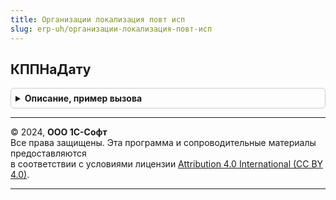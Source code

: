 ```yaml
---
title: Организации локализация повт исп
slug: erp-uh/организации-локализация-повт-исп
---
```



## КППНаДату
<details style="margin: 1em 0; padding: 0.5em; border: 1px solid #ccc; border-radius: 6px;">

<summary style="font-weight: bold; cursor: pointer;">Описание, пример вызова</summary>

```bsl

// См. ОрганизацииЛокализация.КППНаДату
Функция КППНаДату(Организация, ДатаСведений) Экспорт
```

Пример вызова
```bsl
Результат = ОрганизацииЛокализацияПовтИсп.КППНаДату(Организация, ДатаСведений) 
```
</details>

---

© 2024, **ООО 1С-Софт**  
Все права защищены. Эта программа и сопроводительные материалы предоставляются  
в соответствии с условиями лицензии [Attribution 4.0 International (CC BY 4.0)](https://creativecommons.org/licenses/by/4.0/legalcode).

---
